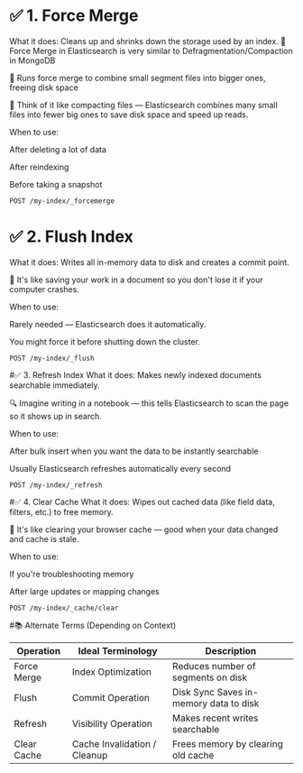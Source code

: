 # ✅ 1. Force Merge
What it does:
Cleans up and shrinks down the storage used by an index.
🧩 Force Merge in Elasticsearch is very similar to Defragmentation/Compaction in MongoDB

🧩 Runs force merge to combine small segment files into bigger ones, freeing disk space

🧹 Think of it like compacting files — Elasticsearch combines many small files into fewer big ones to save disk space and speed up reads.

When to use:

After deleting a lot of data

After reindexing

Before taking a snapshot
```
POST /my-index/_forcemerge
```
# ✅ 2. Flush Index
What it does:
Writes all in-memory data to disk and creates a commit point.

🧾 It's like saving your work in a document so you don't lose it if your computer crashes.

When to use:

Rarely needed — Elasticsearch does it automatically.

You might force it before shutting down the cluster.
```
POST /my-index/_flush
```
#✅ 3. Refresh Index
What it does:
Makes newly indexed documents searchable immediately.

🔍 Imagine writing in a notebook — this tells Elasticsearch to scan the page so it shows up in search.

When to use:

After bulk insert when you want the data to be instantly searchable

Usually Elasticsearch refreshes automatically every second
```
POST /my-index/_refresh
```
#✅ 4. Clear Cache
What it does:
Wipes out cached data (like field data, filters, etc.) to free memory.

🧠 It's like clearing your browser cache — good when your data changed and cache is stale.

When to use:

If you're troubleshooting memory

After large updates or mapping changes
```
POST /my-index/_cache/clear
```
#📚 Alternate Terms (Depending on Context)

|Operation	|Ideal Terminology	|Description|
|-----------|-------------------|-----------|
|Force Merge	|Index Optimization	|Reduces number of segments on disk|
|Flush	|Commit Operation |Disk Sync	Saves in-memory data to disk|
|Refresh	|Visibility Operation	|Makes recent writes searchable|
|Clear Cache	|Cache Invalidation / Cleanup	|Frees memory by clearing old cache|
